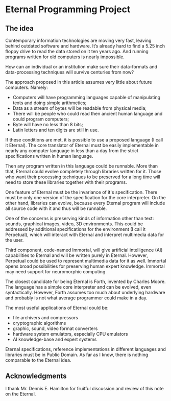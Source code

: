 # Eternal Programming Project

## The idea

Contemporary information technologies are moving very fast, leaving behind outdated software and hardware. It’s already
hard to find a 5.25 inch floppy drive to read the data stored on it ten years ago. And running programs written for old
computers is nearly impossible.

How can an individual or an institution make sure their data-formats and data-processing techniques will survive
centuries from now?

The approach proposed in this article assumes very little about future computers. Namely:

* Computers will have programming languages capable of manipulating texts and doing simple arithmetics;
* Data as a stream of bytes will be readable from physical media;
* There will be people who could read then ancient human language and could program computers;
* Byte will have no less than 8 bits;
* Latin letters and ten digits are still in use.

If these conditions are met, it is possible to use a proposed language (I call it Eternal). The core translator of
Eternal must be easily implementable in nearly any computer language in less than a day from the strict specifications
written in human language.

Then any program written in this language could be runnable.  More than that, Eternal could evolve completely through
libraries written for it. Those who want their processing techniques to be preserved for a long time will need to store
these libraries together with their programs.

One feature of Eternal must be the invariance of it's specification.  There must be only one version of the
specification for the core interpreter.  On the other hand, libraries can evolve, because every Eternal program will
include all source code with it and thus will be runnable.

One of the concerns is preserving kinds of information other than text: sounds, graphical images, video, 3D
environments. This could be addressed by additional specifications for the environment (I call it Perpetual), which will
interact with Eternal and interpret multimedia data for the user.

Third component, code-named Immortal, will give artificial intelligence (AI) capabilities to Eternal and will be written
purely in Eternal. However, Perpetual could be used to represent multimedia data for it as well. Immortal opens broad
possibilities for preserving human expert knowledge. Immortal may need support for neuromorphic computing.

The closest candidate for being Eternal is Forth, invented by Charles Moore. The language has a simple core interpreter
and can be evolved, even syntactically. However, Forth assumes too much about underlying hardware and probably is not
what average programmer could make in a day.

The most useful applications of Eternal could be:

* file archivers and compressors
* cryptographic algorithms
* graphic, sound, video format converters
* hardware system emulators, especially CPU emulators
* AI knowledge-base and expert systems

Eternal specifications, reference implementations in different languages and libraries must be in Public Domain. As far
as I know, there is nothing comparable to the Eternal idea.

## Acknowledgments

I thank Mr. Dennis E. Hamilton for fruitful discussion and review of this note on the Eternal.
